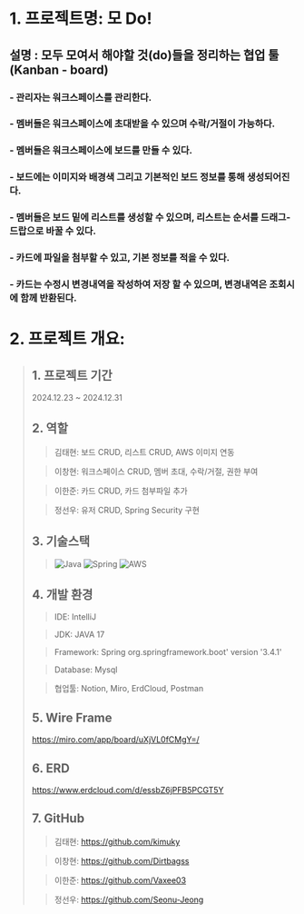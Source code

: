 # 1. 프로젝트명: 모 Do!

## 설명 : 모두 모여서 해야할 것(do)들을 정리하는 협업 툴 (Kanban - board)
### - 관리자는 워크스페이스를 관리한다.
### - 멤버들은 워크스페이스에 초대받을 수 있으며 수락/거절이 가능하다.
### - 멤버들은 워크스페이스에 보드를 만들 수 있다.
### - 보드에는 이미지와 배경색 그리고 기본적인 보드 정보를 통해 생성되어진다.
### - 멤버들은 보드 밑에 리스트를 생성할 수 있으며, 리스트는 순서를 드래그-드랍으로 바꿀 수 있다.
### - 카드에 파일을 첨부할 수 있고, 기본 정보를 적을 수 있다.
### - 카드는 수정시 변경내역을 작성하여 저장 할 수 있으며, 변경내역은 조회시에 함께 반환된다.

# 2. 프로젝트 개요: 

> ## 1. 프로젝트 기간
> 2024.12.23 ~ 2024.12.31
> 
> ## 2. 역할
> > 김태현: 보드 CRUD, 리스트 CRUD, AWS 이미지 연동
>
> > 이창현: 워크스페이스 CRUD, 멤버 초대, 수락/거절, 권한 부여
>
> > 이한준: 카드 CRUD, 카드 첨부파일 추가
> 
> > 정선우: 유저 CRUD, Spring Security 구현
> 
> ## 3. 기술스택
> > ![Java](https://img.shields.io/badge/java-%23ED8B00.svg?style=for-the-badge&logo=openjdk&logoColor=white) 
> ![Spring](https://img.shields.io/badge/spring-%236DB33F.svg?style=for-the-badge&logo=spring&logoColor=white)
> ![AWS](https://img.shields.io/badge/AWS-%23FF9900.svg?style=for-the-badge&logo=amazon-aws&logoColor=white)
>
> ## 4. 개발 환경
> > IDE: IntelliJ
> 
> > JDK: JAVA 17
> 
> > Framework: Spring org.springframework.boot' version '3.4.1'
> 
> > Database: Mysql
> 
> > 협업툴: Notion, Miro, ErdCloud, Postman
> 
> ## 5. Wire Frame
> https://miro.com/app/board/uXjVL0fCMgY=/
> 
> 
> ## 6. ERD
> https://www.erdcloud.com/d/essbZ6jPFB5PCGT5Y
> 
> ## 7. GitHub
> > 김태현: https://github.com/kimuky
>
> > 이창현: https://github.com/Dirtbagss
>
> > 이한준: https://github.com/Vaxee03
>
> > 정선우: https://github.com/Seonu-Jeong
> 